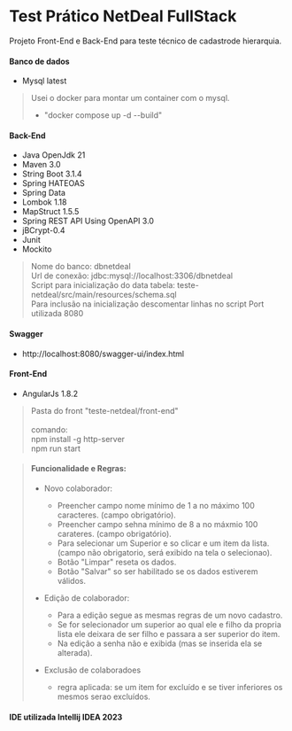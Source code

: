 # Test Prático NetDeal FullStack

Projeto Front-End e Back-End para teste técnico de cadastrode hierarquia.

#### Banco de dados
- Mysql latest

> Usei o docker para montar um container com o mysql.
> - "docker compose up -d --build"

#### Back-End
- Java OpenJdk 21
- Maven 3.0
- String Boot 3.1.4
- Spring HATEOAS
- Spring Data
- Lombok 1.18
- MapStruct 1.5.5
- Spring REST API Using OpenAPI 3.0
- jBCrypt-0.4
- Junit
- Mockito

> Nome do banco: dbnetdeal <br>
> Url de conexão: jdbc:mysql://localhost:3306/dbnetdeal <br>
> Script para inicialização do data tabela: teste-netdeal/src/main/resources/schema.sql <br>
> Para inclusão na inicialização descomentar linhas no script
> Port utilizada 8080

#### Swagger
- http://localhost:8080/swagger-ui/index.html

#### Front-End
- AngularJs 1.8.2

> Pasta do front "teste-netdeal/front-end" <br><br>
> comando: <br>
> npm install -g http-server <br>
> npm run start

>  #### Funcionalidade e Regras:
>  - Novo colaborador:
>    - Preencher campo nome mínimo de 1 a no máximo 100 caracteres. (campo obrigatório).
>    - Preencher campo sehna mínimo de 8 a no máxmio 100 carateres. (campo obrigatório).
>    - Para selecionar um Superior e so clicar e um item da lista. (campo não obrigatorio, será exibido na tela o selecionao).
>    - Botão "Limpar" reseta os dados.
>    - Botão "Salvar" so ser habilitado se os dados estiverem válidos. <br>
>    
> 
>  - Edição de colaborador:
>    - Para a edição segue as mesmas regras de um novo cadastro.
>    - Se for selecionador um superior ao qual ele e filho da propria lista ele deixara de ser filho e passara a ser 
>     superior do item.
>    - Na edição a senha não e exibida (mas se inserida ela se alterada).
> 
>
>  - Exclusão de colaboradoes
>    - regra aplicada: se um item for excluído e se tiver inferiores os mesmos serao excluídos.
>

#### IDE utilizada Intellij IDEA 2023